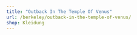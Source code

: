 ```yaml
---
title: "Outback In The Temple Of Venus"
url: /berkeley/outback-in-the-temple-of-venus/
shop: Kleidung
---
```


